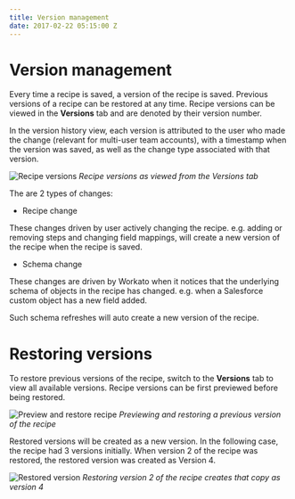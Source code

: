 ```yaml
---
title: Version management
date: 2017-02-22 05:15:00 Z
---
```


# Version management
Every time a recipe is saved, a version of the recipe is saved. Previous versions of a recipe can be restored at any time. Recipe versions can be viewed in the **Versions** tab and are denoted by their version number.

In the version history view, each version is attributed to the user who made the change (relevant for multi-user team accounts), with a timestamp when the version was saved, as well as the change type associated with that version.

![Recipe versions](~@img/recipes/recipe-version-management/recipe-versions.png)
*Recipe versions as viewed from the Versions tab*

The are 2 types of changes:

- Recipe change

These changes driven by user actively changing the recipe. e.g. adding or removing steps and changing field mappings, will create a new version of the recipe when the recipe is saved.

- Schema change

These changes are driven by Workato when it notices that the underlying schema of objects in the recipe has changed. e.g. when a Salesforce custom object has a new field added.

Such schema refreshes will auto create a new version of the recipe.

# Restoring versions
To restore previous versions of the recipe, switch to the **Versions** tab to view all available versions. Recipe versions can be first previewed before being restored.

![Preview and restore recipe](~@img/recipes/recipe-version-management/preview-restore-recipe.gif)
*Previewing and restoring a previous version of the recipe*

Restored versions will be created as a new version. In the following case, the recipe had 3 versions initially. When version 2 of the recipe was restored, the restored version was created as Version 4.

![Restored version](~@img/recipes/recipe-version-management/restored-version.png)
*Restoring version 2 of the recipe creates that copy as version 4*
